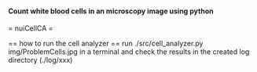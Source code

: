 #### Count white blood cells in an microscopy image using python

= nuiCellCA =

== how to run the cell analyzer ==
run 
 ./src/cell_analyzer.py img/ProblemCells.jpg
in a terminal and check the results in the created log directory (./log/xxx)



